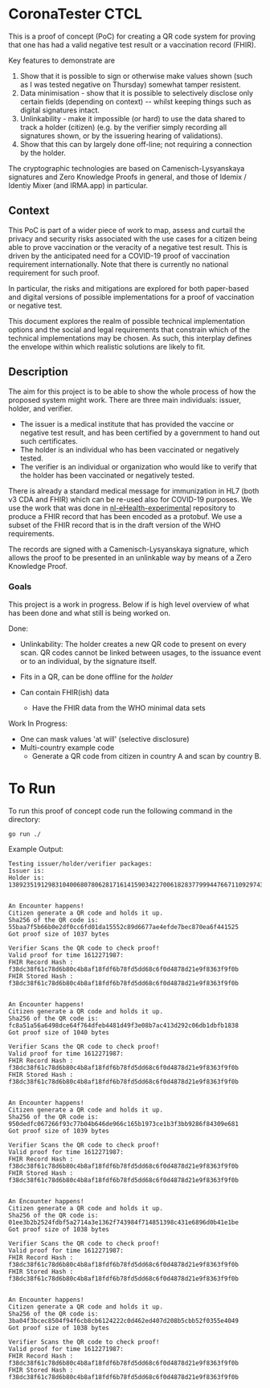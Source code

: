 # CoronaTester CTCL

This is a proof of concept (PoC) for creating a QR code system for proving that one has had a valid negative test result or a vaccination record (FHIR). 

Key features to demonstrate are

1. Show that it is possible to sign or otherwise make values shown (such as I was tested negative on Thursday) somewhat tamper resistent.
1. Data minimisation - show that it is possible to selectively disclose only certain fields (depending on context) -- whilst keeping things such as digital signatures intact.
1. Unlinkability - make it impossible (or hard) to use the data shared to track a holder (citizen) (e.g. by the verifier simply recording all signatures shown, or by the issuering hearing of validations).
1. Show that this can by largely done off-line; not requiring a connection by the holder.

The cryptographic technologies are based on Camenisch-Lysyanskaya signatures and Zero Knowledge Proofs in general, and those of Idemix / Identiy Mixer (and IRMA.app) in particular.

## Context

This PoC is part of a wider piece of work to map, assess and curtail the privacy and security risks associated with the use cases for a citizen being able to prove vaccination or the veracity of a negative test result. This is driven by the anticipated need for a COVID-19 proof of vaccination requirement internationally. Note that there is currently no national requirement for such proof.

In particular, the risks and mitigations are explored for both paper-based and digital versions of possible implementations for a proof of vaccination or negative test.

This document explores the realm of possible technical implementation options and the social and legal requirements that constrain which of the technical implementations may be chosen. As such, this interplay defines the envelope within which realistic solutions are likely to fit.

## Description

The aim for this project is to be able to show the whole process of how the proposed system might work. There are three main individuals: issuer, holder, and verifier. 
- The issuer is a medical institute that has provided the vaccine or negative test result, and has been certified by a government to hand out such certificates.    
- The holder is an individual who has been vaccinated or negatively tested. 
- The verifier is an individual or organization who would like to verify that the holder has been vaccinated or negatively tested.

There is already a standard medical message for immunization in HL7 (both v3 CDA and FHIR) which can be re-used also for COVID-19 purposes. We use the work that was done in [nl-eHealth-experimental](https://github.com/minvws/nl-eHealth-experimental/tree/master/examples/smartvac) repository to produce a FHIR record that has been encoded as a protobuf. We use a subset of the FHIR record that is in the draft version of the WHO requirements.

The records are signed with a Camenisch-Lysyanskaya signature, which allows the proof to be presented in an unlinkable way by means of a Zero Knowledge Proof.

### Goals

This project is a work in progress. Below if is high level overview of what has been done and what still is being worked on.

Done: 
- Unlinkability: The holder creates a new QR code to present on every scan. QR codes cannot be linked between usages, to the issuance event or to an individual, by the signature itself.

- Fits in a QR, can be done offline for the _holder_

- Can contain FHIR(ish) data 
    - Have the FHIR data from the WHO minimal data sets  

Work In Progress:
- One can mask values 'at will' (selective disclosure)
- Multi-country example code
    - Generate a QR code from citizen in country A and scan by country B.


# To Run
To run this proof of concept code run the following command in the directory: 

`go run ./`

Example Output:
```
Testing issuer/holder/verifier packages:
Issuer is:
Holder is: 13892351912983104006807806281716141590342270061828377999447667110929743356782


An Encounter happens!
Citizen generate a QR code and holds it up.
Sha256 of the QR code is: 55baa7f5b66b0e2df0cc6fd01da15552c89d6677ae4efde7bec870ea6f441525
Got proof size of 1037 bytes

Verifier Scans the QR code to check proof!
Valid proof for time 1612271987:
FHIR Record Hash : f38dc38f61c78d6b80c4b8af18fdf6b78fd5dd68c6f0d4878d21e9f8363f9f0b
FHIR Stored Hash : f38dc38f61c78d6b80c4b8af18fdf6b78fd5dd68c6f0d4878d21e9f8363f9f0b


An Encounter happens!
Citizen generate a QR code and holds it up.
Sha256 of the QR code is: fc8a51a56a6498dce64f764dfeb4481d49f3e08b7ac413d292c06db1dbfb1838
Got proof size of 1040 bytes

Verifier Scans the QR code to check proof!
Valid proof for time 1612271987:
FHIR Record Hash : f38dc38f61c78d6b80c4b8af18fdf6b78fd5dd68c6f0d4878d21e9f8363f9f0b
FHIR Stored Hash : f38dc38f61c78d6b80c4b8af18fdf6b78fd5dd68c6f0d4878d21e9f8363f9f0b


An Encounter happens!
Citizen generate a QR code and holds it up.
Sha256 of the QR code is: 950dedfc067266f93c77b04b646de966c165b1973ce1b3f3bb9286f84309e681
Got proof size of 1039 bytes

Verifier Scans the QR code to check proof!
Valid proof for time 1612271987:
FHIR Record Hash : f38dc38f61c78d6b80c4b8af18fdf6b78fd5dd68c6f0d4878d21e9f8363f9f0b
FHIR Stored Hash : f38dc38f61c78d6b80c4b8af18fdf6b78fd5dd68c6f0d4878d21e9f8363f9f0b


An Encounter happens!
Citizen generate a QR code and holds it up.
Sha256 of the QR code is: 01ee3b2b2524fdbf5a2714a3e1362f743984f714851398c431e6896d0b41e1be
Got proof size of 1038 bytes

Verifier Scans the QR code to check proof!
Valid proof for time 1612271987:
FHIR Record Hash : f38dc38f61c78d6b80c4b8af18fdf6b78fd5dd68c6f0d4878d21e9f8363f9f0b
FHIR Stored Hash : f38dc38f61c78d6b80c4b8af18fdf6b78fd5dd68c6f0d4878d21e9f8363f9f0b


An Encounter happens!
Citizen generate a QR code and holds it up.
Sha256 of the QR code is: 3ba04f3bcec8504f94f6cb8cb6124222c0d462ed407d208b5cbb52f0355e4049
Got proof size of 1038 bytes

Verifier Scans the QR code to check proof!
Valid proof for time 1612271987:
FHIR Record Hash : f38dc38f61c78d6b80c4b8af18fdf6b78fd5dd68c6f0d4878d21e9f8363f9f0b
FHIR Stored Hash : f38dc38f61c78d6b80c4b8af18fdf6b78fd5dd68c6f0d4878d21e9f8363f9f0b
```
